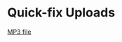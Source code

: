 # Quick-fix Uploads

[MP3 file](./Star%20Wars%20The%20Imperial%20March%20Darth%20Vaders%20Theme.mp3)
